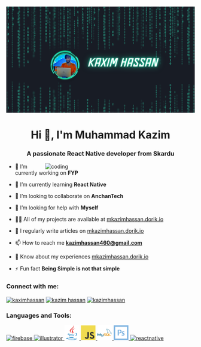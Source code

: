 ![logo](https://github.com/M-kaxim/FYP/blob/main/mybanner.png)
<h1 align="center">Hi 👋, I'm Muhammad Kazim</h1>
<h3 align="center">A passionate React Native developer from Skardu</h3>
<img align="right" alt="coding" width="400" src="https://user-images.githubusercontent.com/55389276/140866485-8fb1c876-9a8f-4d6a-98dc-08c4981eaf70.gif">

- 🔭 I’m currently working on **FYP**

- 🌱 I’m currently learning **React Native**

- 👯 I’m looking to collaborate on **AnchanTech**

- 🤝 I’m looking for help with **Myself**

- 👨‍💻 All of my projects are available at [mkazimhassan.dorik.io](mkazimhassan.dorik.io)

- 📝 I regularly write articles on [mkazimhassan.dorik.io](mkazimhassan.dorik.io)

- 📫 How to reach me **kazimhassan460@gmail.com**

- 📄 Know about my experiences [mkazimhassan.dorik.io](mkazimhassan.dorik.io)

- ⚡ Fun fact **Being Simple is not that simple**

<h3 align="left">Connect with me:</h3>
<p align="left">
<a href="https://twitter.com/kaximhassan" target="blank"><img align="center" src="https://raw.githubusercontent.com/rahuldkjain/github-profile-readme-generator/master/src/images/icons/Social/twitter.svg" alt="kaximhassan" height="30" width="40" /></a>
<a href="https://fb.com/kazim hassan" target="blank"><img align="center" src="https://raw.githubusercontent.com/rahuldkjain/github-profile-readme-generator/master/src/images/icons/Social/facebook.svg" alt="kazim hassan" height="30" width="40" /></a>
<a href="https://instagram.com/kazimhassan" target="blank"><img align="center" src="https://raw.githubusercontent.com/rahuldkjain/github-profile-readme-generator/master/src/images/icons/Social/instagram.svg" alt="kazimhassan" height="30" width="40" /></a>
</p>

<h3 align="left">Languages and Tools:</h3>
<p align="left"> <a href="https://firebase.google.com/" target="_blank" rel="noreferrer"> <img src="https://www.vectorlogo.zone/logos/firebase/firebase-icon.svg" alt="firebase" width="40" height="40"/> </a> <a href="https://www.adobe.com/in/products/illustrator.html" target="_blank" rel="noreferrer"> <img src="https://www.vectorlogo.zone/logos/adobe_illustrator/adobe_illustrator-icon.svg" alt="illustrator" width="40" height="40"/> </a> <a href="https://www.java.com" target="_blank" rel="noreferrer"> <img src="https://raw.githubusercontent.com/devicons/devicon/master/icons/java/java-original.svg" alt="java" width="40" height="40"/> </a> <a href="https://developer.mozilla.org/en-US/docs/Web/JavaScript" target="_blank" rel="noreferrer"> <img src="https://raw.githubusercontent.com/devicons/devicon/master/icons/javascript/javascript-original.svg" alt="javascript" width="40" height="40"/> </a> <a href="https://www.mysql.com/" target="_blank" rel="noreferrer"> <img src="https://raw.githubusercontent.com/devicons/devicon/master/icons/mysql/mysql-original-wordmark.svg" alt="mysql" width="40" height="40"/> </a> <a href="https://www.photoshop.com/en" target="_blank" rel="noreferrer"> <img src="https://raw.githubusercontent.com/devicons/devicon/master/icons/photoshop/photoshop-line.svg" alt="photoshop" width="40" height="40"/> </a> <a href="https://reactnative.dev/" target="_blank" rel="noreferrer"> <img src="https://reactnative.dev/img/header_logo.svg" alt="reactnative" width="40" height="40"/> </a> </p>
